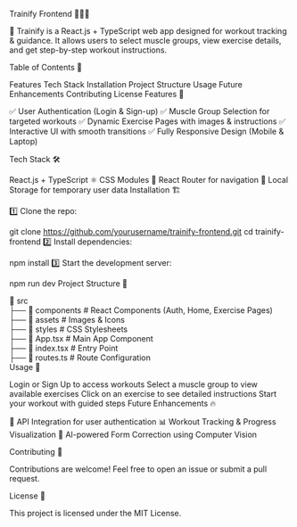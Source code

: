 Trainify Frontend 🏋️‍♂️💪

🚀 Trainify is a React.js + TypeScript web app designed for workout tracking & guidance. It allows users to select muscle groups, view exercise details, and get step-by-step workout instructions.

Table of Contents 📖

Features
Tech Stack
Installation
Project Structure
Usage
Future Enhancements
Contributing
License
Features 🌟

✅ User Authentication (Login & Sign-up)
✅ Muscle Group Selection for targeted workouts
✅ Dynamic Exercise Pages with images & instructions
✅ Interactive UI with smooth transitions
✅ Fully Responsive Design (Mobile & Laptop)

Tech Stack 🛠️

React.js + TypeScript ⚛️
CSS Modules 🎨
React Router for navigation 🔄
Local Storage for temporary user data
Installation 🏗️

1️⃣ Clone the repo:

git clone https://github.com/yourusername/trainify-frontend.git
cd trainify-frontend
2️⃣ Install dependencies:

npm install
3️⃣ Start the development server:

npm run dev
Project Structure 📁

📂 src  
 ├── 📂 components        # React Components (Auth, Home, Exercise Pages)  
 ├── 📂 assets            # Images & Icons  
 ├── 📂 styles            # CSS Stylesheets  
 ├── 📄 App.tsx           # Main App Component  
 ├── 📄 index.tsx         # Entry Point  
 ├── 📄 routes.ts         # Route Configuration  
Usage 🚀

Login or Sign Up to access workouts
Select a muscle group to view available exercises
Click on an exercise to see detailed instructions
Start your workout with guided steps
Future Enhancements 🔥

🚀 API Integration for user authentication
📊 Workout Tracking & Progress Visualization
🤖 AI-powered Form Correction using Computer Vision

Contributing 🤝

Contributions are welcome! Feel free to open an issue or submit a pull request.

License 📜

This project is licensed under the MIT License.


